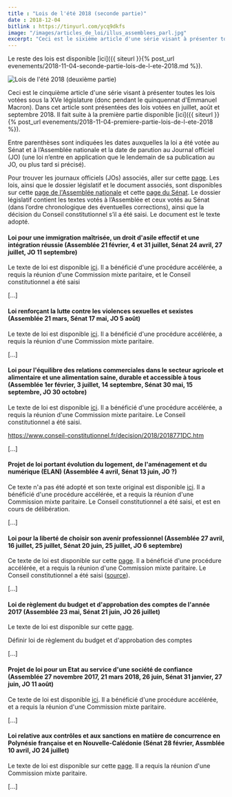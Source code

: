 ```yaml
---
title : "Lois de l'été 2018 (seconde partie)"
date : 2018-12-04
bitlink : https://tinyurl.com/ycq9dkfs
image: "/images/articles_de_loi/illus_assemblees_parl.jpg"
excerpt: "Ceci est le sixième article d'une série visant à présenter toutes les lois votées sous la XVe législature (donc pendant le quinquennat d'Emmanuel Macron). Dans cet article sont présentées des lois votées en juillet, août et septembre..."
---
```


Le reste des lois est disponible [ici]({{ siteurl }}{% post_url evenements/2018-11-04-seconde-partie-lois-de-l-ete-2018.md %}).

![Lois de l'été 2018 (deuxième partie)](/images/articles_de_loi/illus_assemblees_parl.jpg)

Ceci est le cinquième article d'une série visant à présenter toutes les lois votées sous la XVe législature (donc pendant le quinquennat d'Emmanuel Macron). Dans cet article sont présentées des lois votées en juillet, août et septembre 2018. Il fait suite à la première partie disponible [ici]({{ siteurl }}{% post_url evenements/2018-11-04-premiere-partie-lois-de-l-ete-2018 %}).

Entre parenthèses sont indiquées les dates auxquelles la loi a été votée au Sénat et à l’Assemblée nationale et la date de parution au Journal officiel (JO) (une loi n’entre en application que le lendemain de sa publication au JO, ou plus tard si précisé).

Pour trouver les journaux officiels (JOs) associés, aller sur cette [page](https://www.legifrance.gouv.fr/initRechJO.do). Les lois, ainsi que le dossier législatif et le document associés, sont disponibles sur cette [page de l'Assemblée nationale](http://www2.assemblee-nationale.fr/documents/liste/%28type%29/ta) et cette [page du Sénat](http://www.senat.fr/leg/index.html). Le dossier législatif contient les textes votés à l’Assemblée et ceux votés au Sénat (dans l’ordre chronologique des éventuelles corrections), ainsi que la décision du Conseil constitutionnel s’il a été saisi. Le document est le texte adopté.

#### Loi pour une immigration maîtrisée, un droit d'asile effectif et une intégration réussie (Assemblée 21 février, 4 et 31 juillet, Sénat 24 avril, 27 juillet, JO 11 septembre) ####

Le texte de loi est disponible [ici](https://www.legifrance.gouv.fr/affichTexte.do;jsessionid=1AAA4E4897C56685657A1B9D50465F0B.tplgfr43s_2?cidTexte=JORFTEXT000037381808&categorieLien=id). Il a bénéficié d'une procédure accélérée, a requis la réunion d'une Commission mixte paritaire, et le Conseil constitutionnel a été saisi 

[...]

#### Loi renforçant la lutte contre les violences sexuelles et sexistes (Assemblée 21 mars, Sénat 17 mai, JO 5 août) ####

Le texte de loi est disponible [ici](https://www.legifrance.gouv.fr/affichTexte.do;jsessionid=34212886498F40F6FC999DB1D4A7D300.tplgfr43s_2?cidTexte=JORFTEXT000037284450&categorieLien=id). Il a bénéficié d'une procédure accélérée, a requis la réunion d'une Commission mixte paritaire.

[...]

#### Loi pour l'équilibre des relations commerciales dans le secteur agricole et alimentaire et une alimentation saine, durable et accessible à tous (Assemblée 1er février, 3 juillet, 14 septembre, Sénat 30 mai, 15 septembre, JO 30 octobre) ####

Le texte de loi est disponible [ici](https://www.legifrance.gouv.fr/affichTexte.do;jsessionid=34212886498F40F6FC999DB1D4A7D300.tplgfr43s_2?cidTexte=JORFTEXT000037547946&categorieLien=id). Il a bénéficié d'une procédure accélérée, a requis la réunion d'une Commission mixte paritaire. Le Conseil constitutionnel a été saisi.

https://www.conseil-constitutionnel.fr/decision/2018/2018771DC.htm

[...]

#### Projet de loi portant évolution du logement, de l'aménagement et du numérique (ELAN) (Assemblée 4 avril, Sénat 13 juin, JO ?) ####

Ce texte n'a pas été adopté et son texte original est disponible [ici](https://www.legifrance.gouv.fr/affichLoiPreparation.do;jsessionid=34212886498F40F6FC999DB1D4A7D300.tplgfr43s_2?idDocument=JORFDOLE000036769798&type=contenu&id=2&typeLoi=proj&legislature=15). Il a bénéficié d'une procédure accélérée, et a requis la réunion d'une Commission mixte paritaire. Le Conseil constitutionnel a été saisi, et est en cours de délibération.

[...]

#### Loi pour la liberté de choisir son avenir professionnel (Assemblée 27 avril, 16 juillet, 25 juillet, Sénat 20 juin, 25 juillet, JO 6 septembre) ####

Ce texte de loi est disponible sur cette [page](https://www.legifrance.gouv.fr/affichTexte.do;jsessionid=34212886498F40F6FC999DB1D4A7D300.tplgfr43s_2?cidTexte=JORFTEXT000037367660&categorieLien=id). Il a bénéficié d'une procédure accélérée, et a requis la réunion d'une Commission mixte paritaire. Le Conseil constitutionnel a été saisi ([source](https://www.conseil-constitutionnel.fr/decision/2018/2018769DC.htm)).

[...]

#### Loi de règlement du budget et d'approbation des comptes de l'année 2017 (Assemblée 23 mai, Sénat 21 juin, JO 26 juillet) ####

Le texte de loi est disponible sur cette [page](https://www.legifrance.gouv.fr/affichTexte.do?cidTexte=JORFTEXT000035328894&categorieLien=id).

Définir loi de règlement du budget et d'approbation des comptes

[...]

#### Projet de loi pour un Etat au service d'une société de confiance (Assemblée 27 novembre 2017, 21 mars 2018, 26 juin, Sénat 31 janvier, 27 juin, JO 11 août) ####

Ce texte de loi est disponible [ici](https://www.legifrance.gouv.fr/affichTexte.do;jsessionid=34212886498F40F6FC999DB1D4A7D300.tplgfr43s_2?cidTexte=JORFTEXT000037307624&categorieLien=id). Il a bénéficié d'une procédure accélérée, et a requis la réunion d'une Commission mixte paritaire.

[...]

#### Loi relative aux contrôles et aux sanctions en matière de concurrence en Polynésie française et en Nouvelle-Calédonie (Sénat 28 février, Assmblée 10 avril, JO 24 juillet) ####

Le texte de loi est disponible sur cette [page](https://www.legifrance.gouv.fr/affichTexte.do?cidTexte=JORFTEXT000037240537&dateTexte=20181009). Il a requis la réunion d'une Commission mixte paritaire.

[...]

